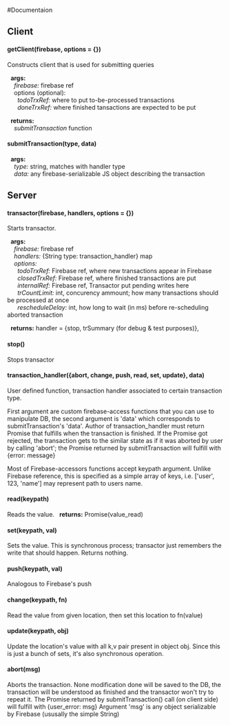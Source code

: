 #Documentaion
## Client

#### getClient(firebase, options = {})

Constructs client that is used for submitting queries

&nbsp;&nbsp;**args:**<br />
&nbsp;&nbsp;&nbsp;&nbsp;*firebase:* firebase ref<br />
&nbsp;&nbsp;&nbsp;&nbsp;options (optional):<br />
&nbsp;&nbsp;&nbsp;&nbsp;&nbsp;&nbsp;*todoTrxRef:* where to put to-be-processed transactions<br />
&nbsp;&nbsp;&nbsp;&nbsp;&nbsp;&nbsp;*doneTrxRef:* where finished tansactions are expected to be put<br />

&nbsp;&nbsp;**returns:**<br />
&nbsp;&nbsp;&nbsp;&nbsp;*submitTransaction* function<br />

#### submitTransaction(type, data)
&nbsp;&nbsp;**args:**<br />
&nbsp;&nbsp;&nbsp;&nbsp;*type:* string, matches with handler type<br />
&nbsp;&nbsp;&nbsp;&nbsp;*data:* any firebase-serializable JS object describing the transaction<br />
## Server

#### transactor(firebase, handlers, options = {})

Starts transactor.

&nbsp;&nbsp;**args:**<br />
&nbsp;&nbsp;&nbsp;&nbsp;*firebase:* firebase ref<br />
&nbsp;&nbsp;&nbsp;&nbsp;*handlers:* {String type: transaction_handler} map<br />
&nbsp;&nbsp;&nbsp;&nbsp;*options:*<br />
&nbsp;&nbsp;&nbsp;&nbsp;&nbsp;&nbsp;*todoTrxRef:* Firebase ref, where new transactions appear in Firebase<br />
&nbsp;&nbsp;&nbsp;&nbsp;&nbsp;&nbsp;*closedTrxRef:* Firebase ref, where finished transactions are put<br />
&nbsp;&nbsp;&nbsp;&nbsp;&nbsp;&nbsp;*internalRef:* Firebase ref, Transactor put pending writes here<br />
&nbsp;&nbsp;&nbsp;&nbsp;&nbsp;&nbsp;*trCountLimit:* int, concurency ammount; how many transactions should be processed at once<br />
&nbsp;&nbsp;&nbsp;&nbsp;&nbsp;&nbsp;*rescheduleDelay:* int, how long to wait (in ms) before re-scheduling aborted transaction<br />

&nbsp;&nbsp;**returns:** handler = {stop, trSummary (for debug & test purposes)},<br />

#### stop()

Stops transactor

#### transaction_handler({abort, change, push, read, set, update}, data)

User defined function, transaction handler associated to certain transaction type.

First argument are custom firebase-access functions that you can use to manipulate DB, the second argument is
'data' which corresponds to submitTransaction's 'data'. Author of transaction_handler must
return Promise that fulfills when the transaction is finished. If the Promise got rejected, the
transaction gets to the similar state as if it was aborted by user by calling 'abort'; the
Promise returned by submitTransaction will fulfill with {error: message}

Most of Firebase-accessors functions accept keypath argument. Unlike Firebase reference, this is
specified as a simple array of keys, i.e. ['user', 123, 'name'] may represent path to users name.

#### read(keypath)
Reads the value.
&nbsp;&nbsp;**returns:** Promise(value_read)<br />

#### set(keypath, val)
Sets the value. This is synchronous process; transactor just remembers the write that should
happen. Returns nothing.

#### push(keypath, val)
Analogous to Firebase's push

#### change(keypath, fn)
Read the value from given location, then set this location to fn(value)

#### update(keypath, obj)
Update the location's value with all k,v pair present in object obj. Since this is just a bunch
of sets, it's also synchronous operation.

#### abort(msg)
Aborts the transaction. None modification done will be saved to the DB, the transaction will be
understood as finished and the transactor won't try to repeat it. The Promise returned by
submitTransaction() call (on client side) will fulfill with {user_error: msg}
Argument 'msg' is any object serializable by Firebase (ususally the simple String)
